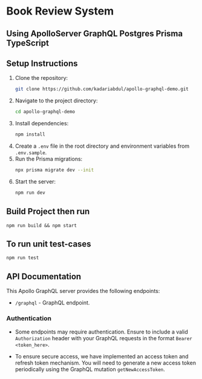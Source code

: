# Book Review System

## Using ApolloServer GraphQL Postgres Prisma TypeScript

## Setup Instructions

1. Clone the repository:
   ```bash
   git clone https://github.com/kadariabdul/apollo-graphql-demo.git
   ```
2. Navigate to the project directory:
   ```bash
   cd apollo-graphql-demo
   ```
3. Install dependencies:
   ```bash
   npm install
   ```
4. Create a `.env` file in the root directory and environment variables from `.env.sample`. 
5. Run the Prisma migrations:
   ```bash
   npx prisma migrate dev --init
   ```
6. Start the server:
   ```bash
   npm run dev
   ```

## Build Project then run
```
npm run build && npm start
```

## To run unit test-cases
```
npm run test
```

## API Documentation

This Apollo GraphQL server provides the following endpoints:

- `/graphql` - GraphQL endpoint.

### Authentication

- Some endpoints may require authentication. Ensure to include a valid `Authorization` header with your GraphQL requests in the format `Bearer <token_here>`.

- To ensure secure access, we have implemented an access token and refresh token mechanism. You will need to generate a new access token periodically using the GraphQL mutation `getNewAccessToken`.

